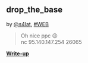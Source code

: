 ## drop_the_base
by [@s4lat](https://github.com/s4lat), [#WEB](/README.md#WEB)

> Oh nice ppc 😉  
> nc 95.140.147.254 26065

**[Write-up](WRITEUP.md)**  